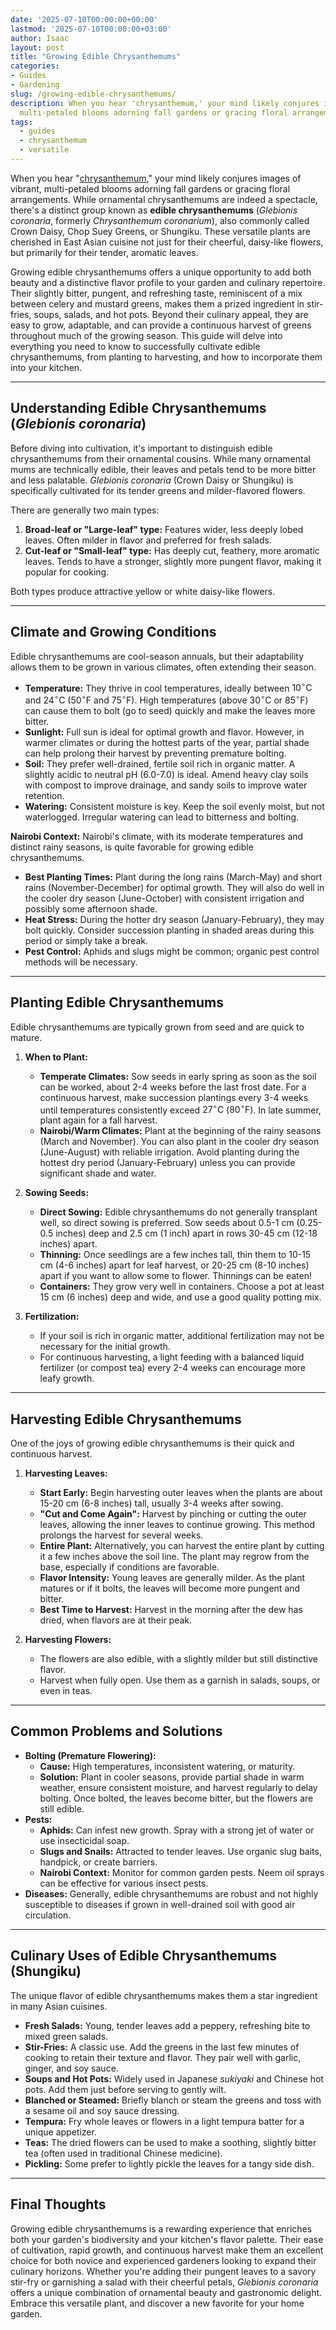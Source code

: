 ```yaml
---
date: '2025-07-10T00:00:00+00:00'
lastmod: '2025-07-10T00:00:00+03:00'
author: Isaac
layout: post
title: "Growing Edible Chrysanthemums"
categories:
- Guides
- Gardening
slug: /growing-edible-chrysanthemums/
description: When you hear 'chrysanthemum,' your mind likely conjures images of vibrant,
  multi-petaled blooms adorning fall gardens or gracing floral arrangements. Whil...
tags: 
  - guides
  - chrysanthemum
  - versatile
---
```

When you hear "[chrysanthemum](/posts/growing-chrysanthemums-in-your-garden/)," your mind likely conjures images of vibrant, multi-petaled blooms adorning fall gardens or gracing floral arrangements. While ornamental chrysanthemums are indeed a spectacle, there's a distinct group known as **edible chrysanthemums** (*Glebionis coronaria*, formerly *Chrysanthemum coronarium*), also commonly called Crown Daisy, Chop Suey Greens, or Shungiku. These versatile plants are cherished in East Asian cuisine not just for their cheerful, daisy-like flowers, but primarily for their tender, aromatic leaves.

Growing edible chrysanthemums offers a unique opportunity to add both beauty and a distinctive flavor profile to your garden and culinary repertoire. Their slightly bitter, pungent, and refreshing taste, reminiscent of a mix between celery and mustard greens, makes them a prized ingredient in stir-fries, soups, salads, and hot pots. Beyond their culinary appeal, they are easy to grow, adaptable, and can provide a continuous harvest of greens throughout much of the growing season. This guide will delve into everything you need to know to successfully cultivate edible chrysanthemums, from planting to harvesting, and how to incorporate them into your kitchen.

---

## Understanding Edible Chrysanthemums (*Glebionis coronaria*)

Before diving into cultivation, it's important to distinguish edible chrysanthemums from their ornamental cousins. While many ornamental mums are technically edible, their leaves and petals tend to be more bitter and less palatable. *Glebionis coronaria* (Crown Daisy or Shungiku) is specifically cultivated for its tender greens and milder-flavored flowers.

There are generally two main types:

1.  **Broad-leaf or "Large-leaf" type:** Features wider, less deeply lobed leaves. Often milder in flavor and preferred for fresh salads.
2.  **Cut-leaf or "Small-leaf" type:** Has deeply cut, feathery, more aromatic leaves. Tends to have a stronger, slightly more pungent flavor, making it popular for cooking.

Both types produce attractive yellow or white daisy-like flowers.

---

## Climate and Growing Conditions

Edible chrysanthemums are cool-season annuals, but their adaptability allows them to be grown in various climates, often extending their season.

* **Temperature:** They thrive in cool temperatures, ideally between $10^\circ \text{C}$ and $24^\circ \text{C}$ ($50^\circ \text{F}$ and $75^\circ \text{F}$). High temperatures (above $30^\circ \text{C}$ or $85^\circ \text{F}$) can cause them to bolt (go to seed) quickly and make the leaves more bitter.
* **Sunlight:** Full sun is ideal for optimal growth and flavor. However, in warmer climates or during the hottest parts of the year, partial shade can help prolong their harvest by preventing premature bolting.
* **Soil:** They prefer well-drained, fertile soil rich in organic matter. A slightly acidic to neutral pH (6.0-7.0) is ideal. Amend heavy clay soils with compost to improve drainage, and sandy soils to improve water retention.
* **Watering:** Consistent moisture is key. Keep the soil evenly moist, but not waterlogged. Irregular watering can lead to bitterness and bolting.

**Nairobi Context:** Nairobi's climate, with its moderate temperatures and distinct rainy seasons, is quite favorable for growing edible chrysanthemums.
* **Best Planting Times:** Plant during the long rains (March-May) and short rains (November-December) for optimal growth. They will also do well in the cooler dry season (June-October) with consistent irrigation and possibly some afternoon shade.
* **Heat Stress:** During the hotter dry season (January-February), they may bolt quickly. Consider succession planting in shaded areas during this period or simply take a break.
* **Pest Control:** Aphids and slugs might be common; organic pest control methods will be necessary.

---

## Planting Edible Chrysanthemums

Edible chrysanthemums are typically grown from seed and are quick to mature.

1.  **When to Plant:**
    * **Temperate Climates:** Sow seeds in early spring as soon as the soil can be worked, about 2-4 weeks before the last frost date. For a continuous harvest, make succession plantings every 3-4 weeks until temperatures consistently exceed $27^\circ \text{C}$ ($80^\circ \text{F}$). In late summer, plant again for a fall harvest.
    * **Nairobi/Warm Climates:** Plant at the beginning of the rainy seasons (March and November). You can also plant in the cooler dry season (June-August) with reliable irrigation. Avoid planting during the hottest dry period (January-February) unless you can provide significant shade and water.

2.  **Sowing Seeds:**
    * **Direct Sowing:** Edible chrysanthemums do not generally transplant well, so direct sowing is preferred. Sow seeds about 0.5-1 cm (0.25-0.5 inches) deep and 2.5 cm (1 inch) apart in rows 30-45 cm (12-18 inches) apart.
    * **Thinning:** Once seedlings are a few inches tall, thin them to 10-15 cm (4-6 inches) apart for leaf harvest, or 20-25 cm (8-10 inches) apart if you want to allow some to flower. Thinnings can be eaten!
    * **Containers:** They grow very well in containers. Choose a pot at least 15 cm (6 inches) deep and wide, and use a good quality potting mix.

3.  **Fertilization:**
    * If your soil is rich in organic matter, additional fertilization may not be necessary for the initial growth.
    * For continuous harvesting, a light feeding with a balanced liquid fertilizer (or compost tea) every 2-4 weeks can encourage more leafy growth.

---

## Harvesting Edible Chrysanthemums

One of the joys of growing edible chrysanthemums is their quick and continuous harvest.

1.  **Harvesting Leaves:**
    * **Start Early:** Begin harvesting outer leaves when the plants are about 15-20 cm (6-8 inches) tall, usually 3-4 weeks after sowing.
    * **"Cut and Come Again":** Harvest by pinching or cutting the outer leaves, allowing the inner leaves to continue growing. This method prolongs the harvest for several weeks.
    * **Entire Plant:** Alternatively, you can harvest the entire plant by cutting it a few inches above the soil line. The plant may regrow from the base, especially if conditions are favorable.
    * **Flavor Intensity:** Young leaves are generally milder. As the plant matures or if it bolts, the leaves will become more pungent and bitter.
    * **Best Time to Harvest:** Harvest in the morning after the dew has dried, when flavors are at their peak.

2.  **Harvesting Flowers:**
    * The flowers are also edible, with a slightly milder but still distinctive flavor.
    * Harvest when fully open. Use them as a garnish in salads, soups, or even in teas.

---

## Common Problems and Solutions

* **Bolting (Premature Flowering):**
    * **Cause:** High temperatures, inconsistent watering, or maturity.
    * **Solution:** Plant in cooler seasons, provide partial shade in warm weather, ensure consistent moisture, and harvest regularly to delay bolting. Once bolted, the leaves become bitter, but the flowers are still edible.
* **Pests:**
    * **Aphids:** Can infest new growth. Spray with a strong jet of water or use insecticidal soap.
    * **Slugs and Snails:** Attracted to tender leaves. Use organic slug baits, handpick, or create barriers.
    * **Nairobi Context:** Monitor for common garden pests. Neem oil sprays can be effective for various insect pests.
* **Diseases:** Generally, edible chrysanthemums are robust and not highly susceptible to diseases if grown in well-drained soil with good air circulation.

---

## Culinary Uses of Edible Chrysanthemums (Shungiku)

The unique flavor of edible chrysanthemums makes them a star ingredient in many Asian cuisines.

* **Fresh Salads:** Young, tender leaves add a peppery, refreshing bite to mixed green salads.
* **Stir-Fries:** A classic use. Add the greens in the last few minutes of cooking to retain their texture and flavor. They pair well with garlic, ginger, and soy sauce.
* **Soups and Hot Pots:** Widely used in Japanese *sukiyaki* and Chinese hot pots. Add them just before serving to gently wilt.
* **Blanched or Steamed:** Briefly blanch or steam the greens and toss with a sesame oil and soy sauce dressing.
* **Tempura:** Fry whole leaves or flowers in a light tempura batter for a unique appetizer.
* **Teas:** The dried flowers can be used to make a soothing, slightly bitter tea (often used in traditional Chinese medicine).
* **Pickling:** Some prefer to lightly pickle the leaves for a tangy side dish.

---

## Final Thoughts

Growing edible chrysanthemums is a rewarding experience that enriches both your garden's biodiversity and your kitchen's flavor palette. Their ease of cultivation, rapid growth, and continuous harvest make them an excellent choice for both novice and experienced gardeners looking to expand their culinary horizons. Whether you're adding their pungent leaves to a savory stir-fry or garnishing a salad with their cheerful petals, *Glebionis coronaria* offers a unique combination of ornamental beauty and gastronomic delight. Embrace this versatile plant, and discover a new favorite for your home garden.
